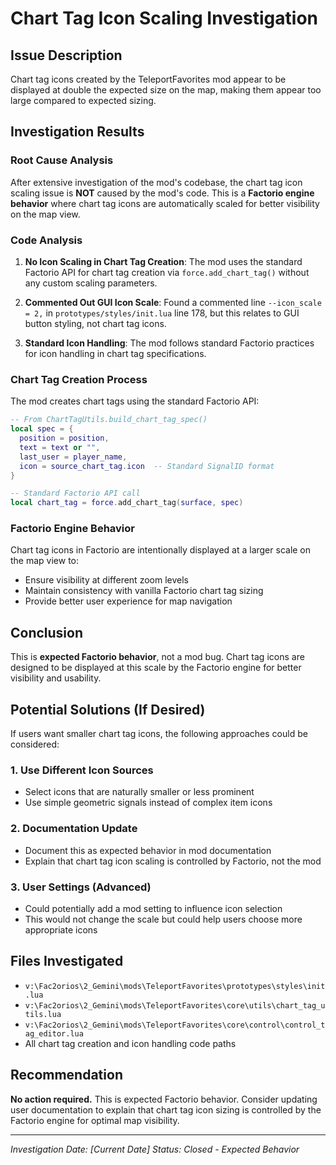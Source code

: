 # Chart Tag Icon Scaling Investigation

## Issue Description
Chart tag icons created by the TeleportFavorites mod appear to be displayed at double the expected size on the map, making them appear too large compared to expected sizing.

## Investigation Results

### Root Cause Analysis
After extensive investigation of the mod's codebase, the chart tag icon scaling issue is **NOT** caused by the mod's code. This is a **Factorio engine behavior** where chart tag icons are automatically scaled for better visibility on the map view.

### Code Analysis
1. **No Icon Scaling in Chart Tag Creation**: The mod uses the standard Factorio API for chart tag creation via `force.add_chart_tag()` without any custom scaling parameters.

2. **Commented Out GUI Icon Scale**: Found a commented line `--icon_scale = 2,` in `prototypes/styles/init.lua` line 178, but this relates to GUI button styling, not chart tag icons.

3. **Standard Icon Handling**: The mod follows standard Factorio practices for icon handling in chart tag specifications.

### Chart Tag Creation Process
The mod creates chart tags using the standard Factorio API:

```lua
-- From ChartTagUtils.build_chart_tag_spec()
local spec = {
  position = position,
  text = text or "",
  last_user = player_name,
  icon = source_chart_tag.icon  -- Standard SignalID format
}

-- Standard Factorio API call
local chart_tag = force.add_chart_tag(surface, spec)
```

### Factorio Engine Behavior
Chart tag icons in Factorio are intentionally displayed at a larger scale on the map view to:
- Ensure visibility at different zoom levels
- Maintain consistency with vanilla Factorio chart tag sizing
- Provide better user experience for map navigation

## Conclusion
This is **expected Factorio behavior**, not a mod bug. Chart tag icons are designed to be displayed at this scale by the Factorio engine for better visibility and usability.

## Potential Solutions (If Desired)
If users want smaller chart tag icons, the following approaches could be considered:

### 1. Use Different Icon Sources
- Select icons that are naturally smaller or less prominent
- Use simple geometric signals instead of complex item icons

### 2. Documentation Update
- Document this as expected behavior in mod documentation
- Explain that chart tag icon scaling is controlled by Factorio, not the mod

### 3. User Settings (Advanced)
- Could potentially add a mod setting to influence icon selection
- This would not change the scale but could help users choose more appropriate icons

## Files Investigated
- `v:\Fac2orios\2_Gemini\mods\TeleportFavorites\prototypes\styles\init.lua`
- `v:\Fac2orios\2_Gemini\mods\TeleportFavorites\core\utils\chart_tag_utils.lua`
- `v:\Fac2orios\2_Gemini\mods\TeleportFavorites\core\control\control_tag_editor.lua`
- All chart tag creation and icon handling code paths

## Recommendation
**No action required.** This is expected Factorio behavior. Consider updating user documentation to explain that chart tag icon sizing is controlled by the Factorio engine for optimal map visibility.

---
*Investigation Date: [Current Date]*
*Status: Closed - Expected Behavior*

